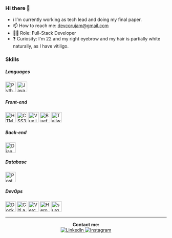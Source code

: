 ### Hi there 👋

- ℹ️ I’m currently working as tech lead and doing my final paper.
- 📫 How to reach me: devcorujam@gmail.com
-  👨‍💻 Role: Full-Stack Developer
- ❓ Curiosity: I'm 22 and my right eyebrow and my hair is partially white naturally, as I have vitiligo.

### Skills

##### Languages

<div>
<img title="Python" alt="Python Logo" height="32" width="32" src="https://cdn3.iconfinder.com/data/icons/logos-and-brands-adobe/512/267_Python-512.png" />
<img title="JavaScript" alt="JavaScript Logo" height="32" width="32" src="https://cdn.icon-icons.com/icons2/2108/PNG/512/javascript_icon_130900.png" />
</div>

##### Front-end

<div>
<img title="HTML5" alt="HTML5 Logo" height="32" width="32" src="https://image.flaticon.com/icons/png/512/1216/1216733.png" />
<img title="CSS3" alt="CSS3 Logo" height="32" width="32" src="https://cdn4.iconfinder.com/data/icons/social-media-logos-6/512/121-css3-512.png" />
<img title="Vue.js" alt="Vue.js Logo" height="32" width="32" src="https://vuejs.org/images/logo.png" />
<img title="Buefy" alt="Buefy Logo" height="32" width="32" src="https://avatars.githubusercontent.com/u/26799900?s=400&v=4" />
<img title="Tailwind CSS" alt="Tailwind CSS Logo" height="32" width="32" src="https://symbols.getvecta.com/stencil_97/3_tailwind-css-icon.43c02f69bf.svg" />
</div>

##### Back-end

<div>
<img title="Django" alt="Django Logo" height="32" width="32" src="https://iconape.com/wp-content/png_logo_vector/django.png" />
</div>

##### Database

<div>
<img title="Postgres" alt="Postgres Logo" height="32" width="32" src="https://cdn.iconscout.com/icon/free/png-512/postgresql-226047.png" />
</div>

##### DevOps

<div>
<img title="Docker" alt="Docker Logo" height="32" width="32" src="https://cdn.iconscout.com/icon/free/png-256/docker-226091.png" />
<img title="GitLab CI/CD" alt="GitLab Logo" height="32" width="32" src="https://cdn.iconscout.com/icon/free/png-512/gitlab-282507.png" />
<img title="Vercel" alt="Vercel Logo" height="32" width="32" src="https://cdn.jsdelivr.net/npm/simple-icons@v4/icons/vercel.svg" />
<img title="Heroku" alt="Heroku Logo" height="32" width="32" src="https://cdn.iconscout.com/icon/free/png-256/heroku-5-569467.png" />
<img title="surge.sh" alt="surge.sh Logo" height="32" width="32" src="https://surge.sh/images/logos/svg/surge-logo.svg" />
</div>

---

<div align="center">
<div><strong>Contact me:</strong></div>
<div>
<a href="https://www.linkedin.com/in/devguerreiro" target="_blank"><img src="https://img.shields.io/badge/LinkedIn-%230077B5.svg?&style=flat-square&logo=linkedin&logoColor=white" alt="LinkedIn"/>
<a href="https://www.instagram.com/devguerreiro" target="_blank"><img src="https://img.shields.io/badge/Instagram-%23E4405F.svg?&style=flat-square&logo=instagram&logoColor=white" alt="Instagram"/>
</div>
</div>
